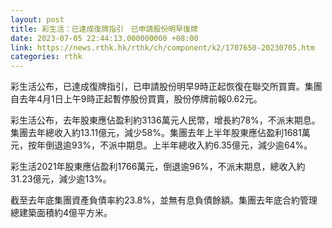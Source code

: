 ```yaml
---
layout: post
title: 彩生活：已達成復牌指引　已申請股份明早復牌
date: 2023-07-05 22:44:13.000000000 +08:00
link: https://news.rthk.hk/rthk/ch/component/k2/1707650-20230705.htm
categories: rthk
---
```


彩生活公布，已達成復牌指引，已申請股份明早9時正起恢復在聯交所買賣。集團自去年4月1日上午9時正起暫停股份買賣，股份停牌前報0.62元。

彩生活公布，去年股東應佔盈利約3136萬元人民幣，增長約78%，不派末期息。集團去年總收入約13.11億元，減少58%。集團去年上半年股東應佔盈利1681萬元，按年倒退逾93%，不派中期息。上半年總收入約6.35億元，減少逾64%。

彩生活2021年股東應佔盈利1766萬元，倒退逾96%，不派末期息，總收入約31.23億元，減少逾13%。

截至去年底集團資產負債率約23.8%，並無有息負債餘額。集團去年底合約管理總建築面積約4億平方米。
